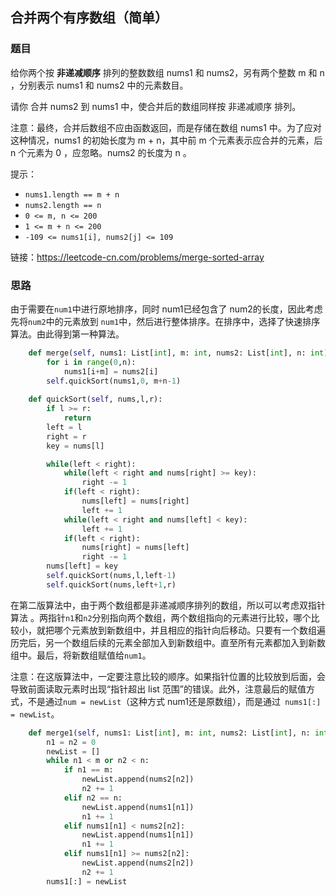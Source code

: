 ## 合并两个有序数组（简单）

### 题目

给你两个按 **非递减顺序** 排列的整数数组 nums1 和 nums2，另有两个整数 m 和 n ，分别表示 nums1 和 nums2 中的元素数目。

请你 合并 nums2 到 nums1 中，使合并后的数组同样按 非递减顺序 排列。

注意：最终，合并后数组不应由函数返回，而是存储在数组 nums1 中。为了应对这种情况，nums1 的初始长度为 m + n，其中前 m 个元素表示应合并的元素，后 n 个元素为 0 ，应忽略。nums2 的长度为 n 。

提示：

* `nums1.length == m + n`
* `nums2.length == n`
* `0 <= m, n <= 200`
* `1 <= m + n <= 200`
* `-109 <= nums1[i], nums2[j] <= 109`

链接：https://leetcode-cn.com/problems/merge-sorted-array

### 思路

由于需要在`num1`中进行原地排序，同时 num1已经包含了 num2的长度，因此考虑先将`num2`中的元素放到 `num1`中，然后进行整体排序。在排序中，选择了快速排序算法。由此得到第一种算法。

```python
    def merge(self, nums1: List[int], m: int, nums2: List[int], n: int) -> None:
        for i in range(0,n):
            nums1[i+m] = nums2[i]
        self.quickSort(nums1,0, m+n-1)
        
    def quickSort(self, nums,l,r):
        if l >= r:
            return
        left = l
        right = r
        key = nums[l]

        while(left < right):
            while(left < right and nums[right] >= key):
                right -= 1
            if(left < right):
                nums[left] = nums[right]
                left += 1
            while(left < right and nums[left] < key):
                left += 1
            if(left < right):
                nums[right] = nums[left]
                right -= 1 
        nums[left] = key
        self.quickSort(nums,l,left-1)
        self.quickSort(nums,left+1,r)
```

在第二版算法中，由于两个数组都是非递减顺序排列的数组，所以可以考虑双指针算法 。两指针`n1`和`n2`分别指向两个数组，两个数组指向的元素进行比较，哪个比较小，就把哪个元素放到新数组中，并且相应的指针向后移动。只要有一个数组遍历完后，另一个数组后续的元素全部加入到新数组中。直至所有元素都加入到新数组中。最后，将新数组赋值给`num1`。

注意：在这版算法中，一定要注意比较的顺序。如果指针位置的比较放到后面，会导致前面读取元素时出现“指针超出 list 范围”的错误。此外，注意最后的赋值方式，不是通过`num = newList`（这种方式 num1还是原数组），而是通过` nums1[:] = newList`。

```python
    def merge1(self, nums1: List[int], m: int, nums2: List[int], n: int) -> None:
        n1 = n2 = 0
        newList = []
        while n1 < m or n2 < n:
            if n1 == m:
                newList.append(nums2[n2])
                n2 += 1
            elif n2 == n:
                newList.append(nums1[n1])
                n1 += 1
            elif nums1[n1] < nums2[n2]:
                newList.append(nums1[n1])
                n1 += 1
            elif nums1[n1] >= nums2[n2]:
                newList.append(nums2[n2])
                n2 += 1
        nums1[:] = newList
```



